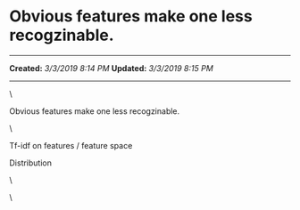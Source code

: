 Obvious features make one less recogzinable.
============================================

  -------------- --------------------
  **Created:**   *3/3/2019 8:14 PM*
  **Updated:**   *3/3/2019 8:15 PM*
  -------------- --------------------

\

Obvious features make one less recogzinable.

\

Tf-idf on features / feature space

Distribution

\

\

 
